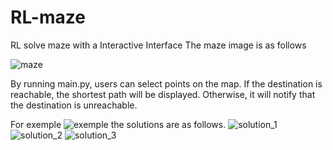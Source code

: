 # RL-maze
RL solve maze with a Interactive Interface
The maze image is as follows

![maze](https://github.com/jjbbong/RL-maze/assets/119089887/0887b8aa-ba43-45b8-90e8-d62e053215f5)

By running main.py, users can select points on the map. If the destination is reachable, the shortest path will be displayed. Otherwise, it will notify that the destination is unreachable.

For exemple
![exemple](https://github.com/jjbbong/RL-maze/assets/119089887/587c0d98-fd94-457f-8d77-b099299d157b)
the solutions are as follows.
![solution_1](https://github.com/jjbbong/RL-maze/assets/119089887/e9ccb075-7dd7-49a9-ac91-564aca9d41cd)
![solution_2](https://github.com/jjbbong/RL-maze/assets/119089887/4660b4ce-be38-40f8-9b14-4adb83bffcd5)
![solution_3](https://github.com/jjbbong/RL-maze/assets/119089887/6bf56611-3cd7-4d33-af0f-b9030b669fb6)
